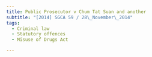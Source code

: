 ```yaml
---
title: Public Prosecutor v Chum Tat Suan and another 
subtitle: "[2014] SGCA 59 / 28\_November\_2014"
tags:
  - Criminal law
  - Statutory offences
  - Misuse of Drugs Act

---
```


